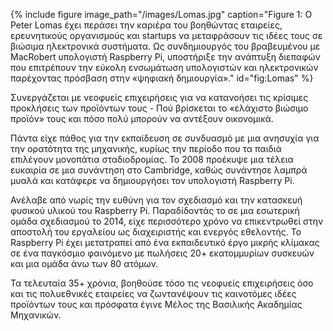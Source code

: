 {% include figure image_path="/images/Lomas.jpg" caption="Figure 1: Ο Peter Lomas έχει περάσει την καριέρα του βοηθώντας εταιρείες, ερευνητικούς οργανισμούς και startups να μεταφράσουν τις ιδέες τους σε βιώσιμα ηλεκτρονικά συστήματα. Ως συνδημιουργός του βραβευμένου με MacRobert υπολογιστή Raspberry Pi, υποστήριξε την ανάπτυξη διεπαφών που επιτρέπουν την εύκολη ενσωμάτωση υπολογιστών και ηλεκτρονικών παρέχοντας πρόσβαση στην «ψηφιακή δημιουργία»." id="fig:Lomas" %}

Συνεργάζεται με νεοφυείς επιχειρήσεις για να κατανοήσει τις κρίσιμες προκλήσεις των προϊόντων τους - Πού βρίσκεται το «ελάχιστο βιώσιμο προϊόν» τους και πόσο πολύ μπορούν να αντέξουν οικονομικά.

Πάντα είχε πάθος για την εκπαίδευση σε συνδυασμό με μια ανησυχία για την ορατότητα της μηχανικής, κυρίως την περίοδο που τα παιδιά επιλέγουν μονοπάτια σταδιοδρομίας. Το 2008 προέκυψε μια τέλεια ευκαιρία σε μια συνάντηση στο Cambridge, καθώς συνάντησε λαμπρά μυαλά και κατάφερε να δημιουργήσει τον υπολογιστή Raspberry Pi.

Ανέλαβε από νωρίς την ευθύνη για τον σχεδιασμό και την κατασκευή φυσικού υλικού του Raspberry Pi. Παραδίδοντάς το σε μια εσωτερική ομάδα σχεδιασμού το 2014, είχε περισσότερο χρόνο να επικεντρωθεί στην αποστολή του εργαλείου ως διαχειριστής και ενεργός εθελοντής. Το Raspberry Pi έχει μετατραπεί από ένα εκπαιδευτικό έργο μικρής κλίμακας σε ένα παγκόσμιο φαινόμενο με πωλήσεις 20+ εκατομμυρίων συσκευών και μια ομάδα άνω των 80 ατόμων.

Τα τελευταία 35+ χρόνια, βοηθούσε τόσο τις νεοφυείς επιχειρήσεις όσο και τις πολυεθνικές εταιρείες να ζωντανέψουν τις καινοτόμες ιδέες προϊόντων τους και πρόσφατα έγινε Μέλος της Βασιλικής Ακαδημίας Μηχανικών.


